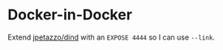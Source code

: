 # Docker-in-Docker

Extend [jpetazzo/dind](https://registry.hub.docker.com/u/jpetazzo/dind/) with an ``EXPOSE 4444`` so I can use ``--link``.
